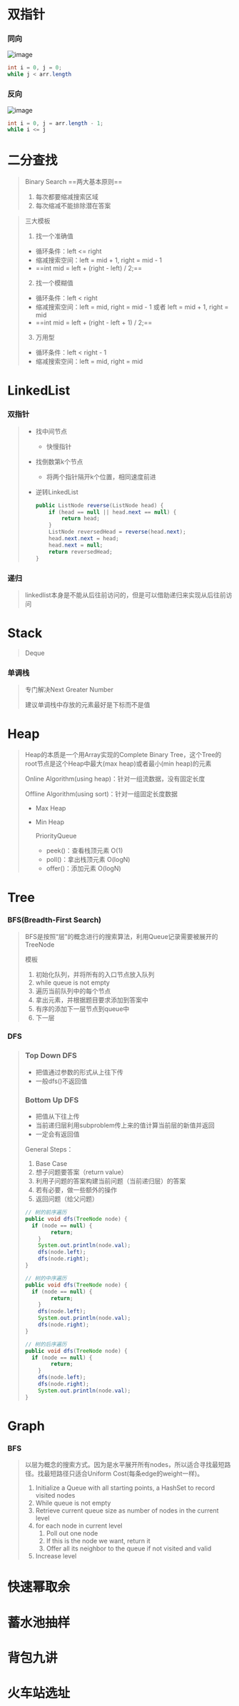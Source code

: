 # 双指针

### **同向**

![image](img/image-20201019154047873.png)

```java
int i = 0, j = 0;
while j < arr.length
```

### **反向**

![image](img/image-20201019154056970.png)

```java
int i = 0, j = arr.length - 1;
while i <= j
```

# 二分查找

> Binary Search ==两大基本原则==
>
> 1. 每次都要缩减搜索区域
> 2. 每次缩减不能排除潜在答案

> 三大模板
>
> 1. 找一个准确值
> 	- 循环条件：left <= right
> 	- 缩减搜索空间：left = mid + 1, right = mid - 1
> 	- ==int mid = left + (right - left) / 2;==
> 2. 找一个模糊值
> 	- 循环条件：left < right
> 	- 缩减搜索空间：left = mid, right = mid - 1 或者 left = mid + 1, right = mid
> 	- ==int mid = left + (right - left + 1) / 2;==
> 3. 万用型
> 	- 循环条件：left < right - 1
> 	- 缩减搜索空间：left = mid, right = mid

# LinkedList

### 双指针

> - 找中间节点
>
> 	- 快慢指针
>
> - 找倒数第k个节点
>
> 	- 将两个指针隔开k个位置，相同速度前进
>
> - 逆转LinkedList
>
> 	```java
> 	public ListNode reverse(ListNode head) {
> 	    if (head == null || head.next == null) {
> 	        return head;
> 	    }
> 	    ListNode reversedHead = reverse(head.next);
> 	    head.next.next = head;
> 	    head.next = null;
> 	    return reversedHead;
> 	}
> 	```

### 递归

> linkedlist本身是不能从后往前访问的，但是可以借助递归来实现从后往前访问

# Stack

> Deque

### 单调栈

> 专门解决Next Greater Number
>
> 建议单调栈中存放的元素最好是下标而不是值

# Heap

> Heap的本质是一个用Array实现的Complete Binary Tree，这个Tree的root节点是这个Heap中最大(max heap)或者最小(min heap)的元素
>
> Online Algorithm(using heap)：针对一组流数据，没有固定长度
>
> Offline Algorithm(using sort)：针对一组固定长度数据
>
> - Max Heap
>
> - Min Heap
>
> 	PriorityQueue
>
> 	- peek()：查看栈顶元素 O(1)
> 	- poll()：拿出栈顶元素 O(logN)
> 	- offer()：添加元素 O(logN)

# Tree

### BFS(Breadth-First Search)

> BFS是按照“层”的概念进行的搜索算法，利用Queue记录需要被展开的TreeNode
>
> 模板
>
> 1. 初始化队列，并将所有的入口节点放入队列
> 2. while queue is not  empty
> 	1. 遍历当前队列中的每个节点
> 	2. 拿出元素，并根据题目要求添加到答案中
> 	3. 有序的添加下一层节点到queue中
> 	4. 下一层

### DFS

> ### Top Down DFS
>
> - 把值通过参数的形式从上往下传
> - 一般dfs()不返回值
>
> ### Bottom Up DFS
>
> - 把值从下往上传
> - 当前递归层利用subproblem传上来的值计算当前层的新值并返回
> - 一定会有返回值
>
> General Steps：
>
> 1. Base Case
> 2. 想子问题要答案（return value）
> 3. 利用子问题的答案构建当前问题（当前递归层）的答案
> 4. 若有必要，做一些额外的操作
> 5. 返回问题（给父问题）
>
> ```java
> // 树的前序遍历
> public void dfs(TreeNode node) {
> 	if (node == null) {
>         return;
>     }
>     System.out.println(node.val);
>     dfs(node.left);
>     dfs(node.right);
> }
> 
> // 树的中序遍历
> public void dfs(TreeNode node) {
> 	if (node == null) {
>         return;
>     }
>     dfs(node.left);
>     System.out.println(node.val);
>     dfs(node.right);
> }
> 
> // 树的后序遍历
> public void dfs(TreeNode node) {
> 	if (node == null) {
>         return;
>     }
>     dfs(node.left);
>     dfs(node.right);
>     System.out.println(node.val);
> }
> ```

# Graph

### BFS

> 以层为概念的搜索方式。因为是水平展开所有nodes，所以适合寻找最短路径。找最短路径只适合Uniform Cost(每条edge的weight一样)。
>
> 1. Initialize a Queue with all starting points, a HashSet to record visited nodes
> 2. While queue is not empty
> 	1. Retrieve current queue size as number of nodes in the current level
> 	2. for each node in current level
> 		1. Poll out one node
> 		2. If this is the node we want, return it
> 		3. Offer all its neighbor to the queue if not visited and valid
> 	3. Increase level

# 快速幂取余

# 蓄水池抽样

# 背包九讲

# 火车站选址

